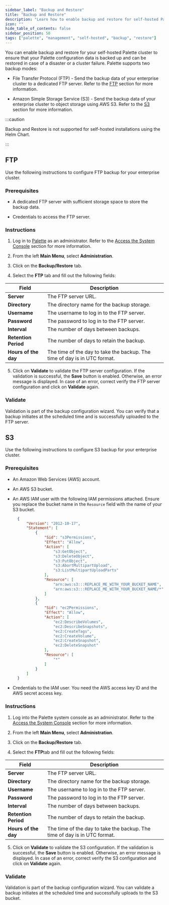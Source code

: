 ```yaml
---
sidebar_label: "Backup and Restore"
title: "Backup and Restore"
description: "Learn how to enable backup and restore for self-hosted Palette."
icon: ""
hide_table_of_contents: false
sidebar_position: 50
tags: ["palette", "management", "self-hosted", "backup", "restore"]
---
```


You can enable backup and restore for your self-hosted Palette cluster to ensure that your Palette configuration data is backed up and can be restored in case of a disaster or a cluster failure. Palette supports two backup modes:

* File Transfer Protocol (FTP) - Send the backup data of your enterprise cluster to a dedicated FTP server. Refer to the [FTP](#ftp) section for more information.


* Amazon Simple Storage Service (S3) - Send the backup data of your enterprise cluster to object storage using AWS S3. Refer to the [S3](#s3) section for more information.

:::caution

Backup and Restore is not supported for self-hosted installations using the Helm Chart. 

:::

## FTP

Use the following instructions to configure FTP backup for your enterprise cluster.

### Prerequisites

* A dedicated FTP server with sufficient storage space to store the backup data.


* Credentials to access the FTP server.


### Instructions

1. Log in to [Palette](https://console.spectrocloud.com) as an administrator. Refer to the [Access the System Console](../system-management/system-management.md#access-the-system-console) section for more information.


2. From the left **Main Menu**, select **Administration**.


3. Click on the **Backup/Restore** tab.


4. Select the **FTP** tab and fill out the following fields:

  | **Field** | **Description** |
  | --- | --- |
  | **Server** | The FTP server URL. |
  | **Directory** | The directory name for the backup storage. |
  | **Username** | The username to log in to the FTP server. |
  | **Password** | The password to log in to the FTP server. |
  | **Interval** | The number of days between backups. |
  | **Retention Period** | The number of days to retain the backup. |
  | **Hours of the day** | The time of the day to take the backup. The time of day is in UTC format. |


5. Click on **Validate** to validate the FTP server configuration. If the validation is successful, the **Save** button is enabled. Otherwise, an error message is displayed. In case of an error, correct verify the FTP server configuration and click on **Validate** again.


### Validate

Validation is part of the backup configuration wizard. You can verify that a backup initiates at the scheduled time and is successfully uploaded to the FTP server. 


## S3

Use the following instructions to configure S3 backup for your enterprise cluster.



### Prerequisites

- An Amazon Web Services (AWS) account.

- An AWS S3 bucket.

- An AWS IAM user with the following IAM permissions attached. Ensure you replace the bucket name in the `Resource` field with the name of your S3 bucket.

  ```json
    {
        "Version": "2012-10-17",
        "Statement": [
            {
                "Sid": "s3Permissions",
                "Effect": "Allow",
                "Action": [
                    "s3:GetObject",
                    "s3:DeleteObject",
                    "s3:PutObject",
                    "s3:AbortMultipartUpload",
                    "s3:ListMultipartUploadParts"
                ],
                "Resource": [
                    "arn:aws:s3:::REPLACE_ME_WITH_YOUR_BUCKET_NAME",
                    "arn:aws:s3:::REPLACE_ME_WITH_YOUR_BUCKET_NAME/*"
                ]
            },
            {
                "Sid": "ec2Permissions",
                "Effect": "Allow",
                "Action": [
                    "ec2:DescribeVolumes",
                    "ec2:DescribeSnapshots",
                    "ec2:CreateTags",
                    "ec2:CreateVolume",
                    "ec2:CreateSnapshot",
                    "ec2:DeleteSnapshot"
                ],
                "Resource": [
                    "*"
                ]
            }
        ]
    }
  ```


- Credentials to the IAM user. You need the AWS access key ID and the AWS secret access key.


### Instructions

1. Log into the Palette system console as an administrator. Refer to the [Access the System Console](../system-management/system-management.md#access-the-system-console) section for more information.


2. From the left **Main Menu**, select **Administration**.


3. Click on the **Backup/Restore** tab.


4. Select the **FTP**tab and fill out the following fields:

  | **Field** | **Description** |
  | --- | --- |
  | **Server** | The FTP server URL. |
  | **Directory** | The directory name for the backup storage. |
  | **Username** | The username to log in to the FTP server. |
  | **Password** | The password to log in to the FTP server. |
  | **Interval** | The number of days between backups. |
  | **Retention Period** | The number of days to retain the backup. |
  | **Hours of the day** | The time of the day to take the backup. The time of day is in UTC format. |


5. Click on **Validate** to validate the S3 configuration. If the validation is successful, the **Save** button is enabled. Otherwise, an error message is displayed. In case of an error, correct verify the S3 configuration and click on **Validate** again.

### Validate

Validation is part of the backup configuration wizard. You can validate a backup initiates at the scheduled time and successfully uploads to the S3 bucket. 
